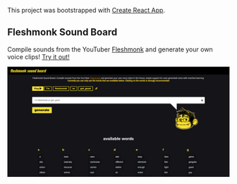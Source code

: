 This project was bootstrapped with [Create React App](https://github.com/facebook/create-react-app).

## Fleshmonk Sound Board

Compile sounds from the YouTuber [Fleshmonk](https://www.youtube.com/user/MrWilkins88) and generate your own voice clips!
[Try it out!](https://johnsonlu3.github.io/FleshmonkSoundBoard/)

![Example of Using Fleshmonk Sound Board](exampleImage.png)
